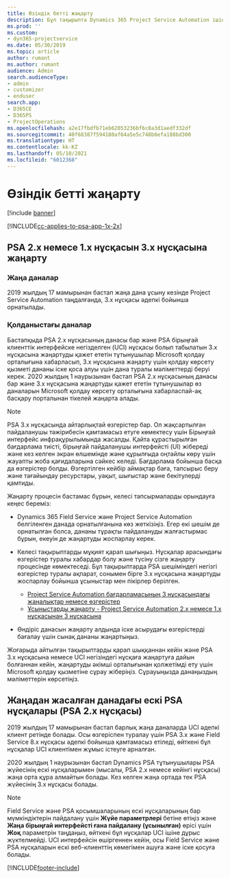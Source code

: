 ```yaml
---
title: Өзіндік бетті жаңарту
description: Бұл тақырыпта Dynamics 365 Project Service Automation ішіндегі жаңа және өзгертілген мүмкіндіктері және ең жаңа нұсқаны жаңартуға арналған процесс туралы маңызды ақпаратты қайдан табуға болатыны көрсетілген.
ms.prod: ''
ms.custom:
- dyn365-projectservice
ms.date: 05/30/2019
ms.topic: article
author: rumant
ms.author: rumant
audience: Admin
search.audienceType:
- admin
- customizer
- enduser
search.app:
- D365CE
- D365PS
- ProjectOperations
ms.openlocfilehash: a2e17fbdfb71eb62053236bf6c8a3d1aedf332df
ms.sourcegitcommit: 40f68387f594180af64a5e5c748b6efa188bd300
ms.translationtype: HT
ms.contentlocale: kk-KZ
ms.lasthandoff: 05/10/2021
ms.locfileid: "6012368"
---
```

# <a name="upgrade-home-page"></a>Өзіндік бетті жаңарту

[!include [banner](../includes/psa-now-project-operations.md)]

[!INCLUDE[cc-applies-to-psa-app-1x-2x](../includes/cc-applies-to-psa-app-1x-2x.md)]

## <a name="upgrade-from-psa-version-2x-or-1x-to-version-3x"></a>PSA 2.x немесе 1.x нұсқасын 3.x нұсқасына жаңарту

### <a name="new-instances"></a>Жаңа даналар

2019 жылдың 17 мамырынан бастап жаңа дана ұсыну кезінде Project Service Automation таңдалғанда, 3.x нұсқасы әдепкі бойынша орнатылады.

### <a name="existing-instances"></a>Қолданыстағы даналар

Бастапқыда PSA 2.x нұсқасының данасы бар және PSA бірыңғай клиенттік интерфейске негізделген (UCI) нұсқасы болып табылатын 3.x нұсқасына жаңартуды қажет ететін тұтынушылар Microsoft қолдау орталығына хабарласып, 3.x нұсқасына жаңарту үшін қолдау көрсету қызметі дананы іске қоса алуы үшін дана туралы мәліметтерді беруі керек. 2020 жылдың 1 наурызынан бастап PSA 2.x нұсқасының данасы бар және 3.x нұсқасына жаңартуды қажет ететін тұтынушылар өз даналарын Microsoft қолдау көрсету орталығына хабарласпай-ақ басқару порталынан тікелей жаңарта алады.  

> [!NOTE]
> PSA 3.x нұсқасында айтарлықтай өзгерістер бар. Ол жақсартылған пайдаланушы тәжірибесін қамтамасыз етуге көмектесу үшін Бірыңғай интерфейс инфрақұрылымында жасалды. Қайта құрастырылған бағдарлама тиісті, бірыңғай пайдаланушы интерфейсті (UI) жібереді және кез келген экран өлшемінде және құрылғыда оңтайлы көру үшін жауапты жоба қағидаларына сәйкес келеді. Бағдарлама бойынша басқа да өзгерістер болды. Өзгертілген кейбір аймақтар баға, тапсырыс беру және тағайындау ресурстары, уақыт, шығыстар және бекітулерді қамтиды.

Жаңарту процесін бастамас бұрын, келесі тапсырмаларды орындауға кеңес береміз:

- Dynamics 365 Field Service және Project Service Automation белгіленген данада орнатылғанына көз жеткізіңіз. Егер екі шешім де орнатылған болса, дананы тұрақты пайдалануды жалғастырмас бұрын, екеуін де жаңартуды жоспарлау керек.
- Келесі тақырыптарды мұқият қарап шығыңыз. Нұсқалар арасындағы өзгерістер туралы хабардар болу және түсіну сізге жаңарту процесінде көмектеседі. Бұл тақырыптарда PSА шешіміндегі негізгі өзгерістер туралы ақпарат, сонымен бірге 3.x нұсқасына жаңартуды жоспарлау бойынша ұсыныстар мен пікірлер берілген.

    - [Project Service Automation бағдарламасының 3 нұсқасындағы жаңалықтар немесе өзгерістер](whats-new-changed-v3.md)
    - [Ұсыныстарды жаңарту - Project Service Automation 2.x немесе 1.x нұсқасынан 3 нұсқасына](upgrade-v3.md)

- Өндіріс данасын жаңарту алдында іске асырудағы өзгерістерді бағалау үшін сынақ дананы жаңартыңыз.

Жоғарыда айтылған тақырыптарды қарап шыққаннан кейін және PSA 3.x нұсқасына немесе UCI негізіндегі нұсқаға жаңартуға дайын болғаннан кейін, жаңартуды әкімші орталығынан қолжетімді ету үшін Microsoft қолдау қызметіне сұрау жіберіңіз. Сұрауыңызда данаңыздың мәліметтерін көрсетіңіз.

## <a name="older-versions-of-psa-psa-version-2x-in-a-newly-created-instance"></a>Жаңадан жасалған данадағы ескі PSA нұсқалары (PSA 2.x нұсқасы)

2019 жылдың 17 мамырынан бастап барлық жаңа даналарда UCI әдепкі клиент ретінде болады. Осы өзгеріспен туралау үшін PSA 3.x және Field Service 8.x нұсқасы әдепкі бойынша қамтамасыз етіледі, өйткені бұл нұсқалар UCI клиентімен жұмыс істеуге арналған.

2020 жылдың 1 наурызынан бастап Dynamics PSA тұтынушылары PSA жүйесінің ескі нұсқаларымен (мысалы, PSA 2.x немесе кейінгі нұсқасы) жаңа орта құра алмайтын болады. Кез келген жаңа ортада тек PSA жүйесінің 3.x нұсқасы болады.

> [!NOTE]
> Field Service және PSA қосымшаларының ескі нұсқаларының бар мүмкіндіктерін пайдалану үшін **Жүйе параметрлері** бетіне өтіңіз және **Жаңа бірыңғай интерфейсті ғана пайдалану (ұсынылған)** өрісі үшін **Жоқ** параметрін таңдаңыз, өйткені бұл нұсқалар UCI ішіне дұрыс жүктелмейді. UCI интерфейсін өшіргеннен кейін, осы Field Service және PSA нұсқаларын ескі веб-клиенттің көмегімен ашуға және іске қосуға болады. 


[!INCLUDE[footer-include](../includes/footer-banner.md)]